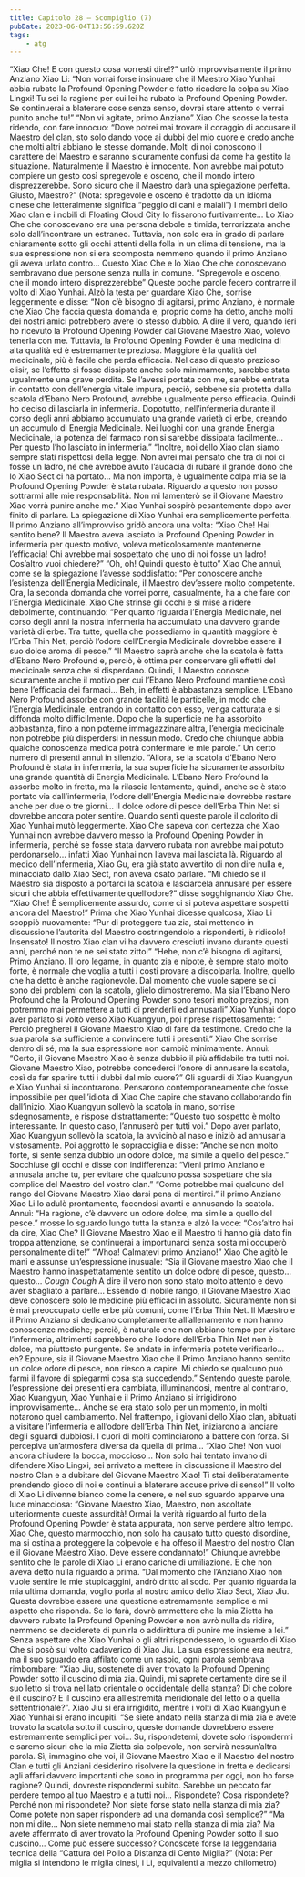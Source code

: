 ```yaml
---
title: Capitolo 28 – Scompiglio (7)
pubDate: 2023-06-04T13:56:59.620Z
tags:
    - atg
---
```


“Xiao Che! E con questo cosa vorresti dire!?” urlò improvvisamente il primo Anziano Xiao Li: “Non vorrai forse insinuare che il Maestro Xiao Yunhai abbia rubato la Profound Opening Powder e fatto ricadere la colpa su Xiao Lingxi! Tu sei la ragione per cui lei ha rubato la Profound Opening Powder. Se continuerai a blaterare cose senza senso, dovrai stare attento o verrai punito anche tu!”
“Non vi agitate, primo Anziano” Xiao Che scosse la testa ridendo, con fare innocuo: “Dove potrei mai trovare il coraggio di accusare il Maestro del clan, sto solo dando voce ai dubbi del mio cuore e credo anche che molti altri abbiano le stesse domande. Molti di noi conoscono il carattere del Maestro e saranno sicuramente confusi da come ha gestito la situazione. Naturalmente il Maestro è innocente. Non avrebbe mai potuto compiere un gesto così spregevole e osceno, che il mondo intero disprezzerebbe. Sono sicuro che il Maestro darà una spiegazione perfetta. Giusto, Maestro?”
(Nota: spregevole e osceno è tradotto da un idioma cinese che letteralmente significa “peggio di cani e maiali”)
I membri dello Xiao clan e i nobili di Floating Cloud City lo fissarono furtivamente… Lo Xiao Che che conoscevano era una persona debole e timida, terrorizzata anche solo dall’incontrare un estraneo. Tuttavia, non solo era in grado di parlare chiaramente sotto gli occhi attenti della folla in un clima di tensione, ma la sua espressione non si era scomposta nemmeno quando il primo Anziano gli aveva urlato contro… Questo Xiao Che e lo Xiao Che che conoscevano sembravano due persone senza nulla in comune.
“Spregevole e osceno, che il mondo intero disprezzerebbe” Queste poche parole fecero contrarre il volto di Xiao Yunhai. Alzò la testa per guardare Xiao Che, sorrise leggermente e disse: “Non c’è bisogno di agitarsi, primo Anziano, è normale che Xiao Che faccia questa domanda e, proprio come ha detto, anche molti dei nostri amici potrebbero avere lo stesso dubbio. A dire il vero, quando ieri ho ricevuto la Profound Opening Powder dal Giovane Maestro Xiao, volevo tenerla con me. Tuttavia, la Profound Opening Powder è una medicina di alta qualità ed è estremamente preziosa. Maggiore è la qualità del medicinale, più è facile che perda efficacia. Nel caso di questo prezioso elisir, se l’effetto si fosse dissipato anche solo minimamente, sarebbe stata ugualmente una grave perdita. Se l’avessi portata con me, sarebbe entrata in contatto con dell’energia vitale impura, perciò, sebbene sia protetta dalla scatola d’Ebano Nero Profound, avrebbe ugualmente perso efficacia. Quindi ho deciso di lasciarla in infermeria. Dopotutto, nell’infermeria durante il corso degli anni abbiamo accumulato una grande varietà di erbe, creando un accumulo di Energia Medicinale. Nei luoghi con una grande Energia Medicinale, la potenza del farmaco non si sarebbe dissipata facilmente… Per questo l’ho lasciato in infermeria.”
“Inoltre, noi dello Xiao clan siamo sempre stati rispettosi della legge. Non avrei mai pensato che tra di noi ci fosse un ladro, né che avrebbe avuto l’audacia di rubare il grande dono che lo Xiao Sect ci ha portato… Ma non importa, è ugualmente colpa mia se la Profound Opening Powder è stata rubata. Riguardo a questo non posso sottrarmi alle mie responsabilità. Non mi lamenterò se il Giovane Maestro Xiao vorrà punire anche me.”
Xiao Yunhai sospirò pesantemente dopo aver finito di parlare.
La spiegazione di Xiao Yunhai era semplicemente perfetta. Il primo Anziano all’improvviso gridò ancora una volta: “Xiao Che! Hai sentito bene? Il Maestro aveva lasciato la Profound Opening Powder in infermeria per questo motivo, voleva meticolosamente mantenerne l’efficacia! Chi avrebbe mai sospettato che uno di noi fosse un ladro! Cos’altro vuoi chiedere?”
“Oh, oh! Quindi questo è tutto” Xiao Che annuì, come se la spiegazione l’avesse soddisfatto: “Per conoscere anche l’esistenza dell’Energia Medicinale, il Maestro dev’essere molto competente. Ora, la seconda domanda che vorrei porre, casualmente, ha a che fare con l’Energia Medicinale.
Xiao Che strinse gli occhi e si mise a ridere debolmente, continuando: “Per quanto riguarda l’Energia Medicinale, nel corso degli anni la nostra infermeria ha accumulato una davvero grande varietà di erbe. Tra tutte, quella che possediamo in quantità maggiore è l’Erba Thin Net, perciò l’odore dell’Energia Medicinale dovrebbe essere il suo dolce aroma di pesce.”
“Il Maestro saprà anche che la scatola è fatta d’Ebano Nero Profound e, perciò, è ottima per conservare gli effetti del medicinale senza che si disperdano. Quindi, il Maestro conosce sicuramente anche il motivo per cui l’Ebano Nero Profound mantiene così bene l’efficacia dei farmaci… Beh, in effetti è abbastanza semplice. L’Ebano Nero Profound assorbe con grande facilità le particelle, in modo che l’Energia Medicinale, entrando in contatto con esso, venga catturata e si diffonda molto difficilmente. Dopo che la superficie ne ha assorbito abbastanza, fino a non poterne immagazzinare altra, l’energia medicinale non potrebbe più disperdersi in nessun modo. Credo che chiunque abbia qualche conoscenza medica potrà confermare le mie parole.”
Un certo numero di presenti annuì in silenzio.
“Allora, se la scatola d’Ebano Nero Profound è stata in infermeria, la sua superficie ha sicuramente assorbito una grande quantità di Energia Medicinale. L’Ebano Nero Profound la assorbe molto in fretta, ma la rilascia lentamente, quindi, anche se è stato portato via dall’infermeria, l’odore dell’Energia Medicinale dovrebbe restare anche per due o tre giorni… Il dolce odore di pesce dell’Erba Thin Net si dovrebbe ancora poter sentire.
Quando sentì queste parole il colorito di Xiao Yunhai mutò leggermente.
Xiao Che sapeva con certezza che Xiao Yunhai non avrebbe davvero messo la Profound Opening Powder in infermeria, perché se fosse stata davvero rubata non avrebbe mai potuto perdonarselo… infatti Xiao Yunhai non l’aveva mai lasciata là. Riguardo al medico dell’infermeria, Xiao Gu, era già stato avvertito di non dire nulla e, minacciato dallo Xiao Sect, non aveva osato parlare.
“Mi chiedo se il Maestro sia disposto a portarci la scatola e lasciarcela annusare per essere sicuri che abbia effettivamente quell’odore?” disse sogghignando Xiao Che.
“Xiao Che! È semplicemente assurdo, come ci si poteva aspettare sospetti ancora del Maestro!” Prima che Xiao Yunhai dicesse qualcosa, Xiao Li scoppiò nuovamente: “Pur di proteggere tua zia, stai mettendo in discussione l’autorità del Maestro costringendolo a risponderti, è ridicolo! Insensato! Il nostro Xiao clan vi ha davvero cresciuti invano durante questi anni, perché non te ne sei stato zitto!”
“Hehe, non c’è bisogno di agitarsi, Primo Anziano. Il loro legame, in quanto zia e nipote, è sempre stato molto forte, è normale che voglia a tutti i costi provare a discolparla. Inoltre, quello che ha detto è anche ragionevole. Dal momento che vuole sapere se ci sono dei problemi con la scatola, glielo dimostreremo. Ma sia l’Ebano Nero Profound che la Profound Opening Powder sono tesori molto preziosi, non potremmo mai permettere a tutti di prenderli ed annusarli” Xiao Yunhai dopo aver parlato si voltò verso Xiao Kuangyun, poi riprese rispettosamente: “ Perciò pregherei il Giovane Maestro Xiao di fare da testimone. Credo che la sua parola sia sufficiente a convincere tutti i presenti.”
Xiao Che sorrise dentro di sé, ma la sua espressione non cambiò minimamente. Annuì: “Certo, il Giovane Maestro Xiao è senza dubbio il più affidabile tra tutti noi. Giovane Maestro Xiao, potrebbe concederci l’onore di annusare la scatola, così da far sparire tutti i dubbi dal mio cuore?”
Gli sguardi di Xiao Kuangyun e Xiao Yunhai si incontrarono. Pensarono contemporaneamente che fosse impossibile per quell’idiota di Xiao Che capire che stavano collaborando fin dall’inizio. Xiao Kuangyun sollevò la scatola in mano, sorrise sdegnosamente, e rispose distrattamente: “Questo tuo sospetto è molto interessante. In questo caso, l’annuserò per tutti voi.”
Dopo aver parlato, Xiao Kuangyun sollevò la scatola, la avvicinò al naso e iniziò ad annusarla vistosamente. Poi aggrottò le sopracciglia e disse: “Anche se non molto forte, si sente senza dubbio un odore dolce, ma simile a quello del pesce.”
Socchiuse gli occhi e disse con indifferenza: “Vieni primo Anziano e annusala anche tu, per evitare che qualcuno possa sospettare che sia complice del Maestro del vostro clan.”
“Come potrebbe mai qualcuno del rango del Giovane Maestro Xiao darsi pena di mentirci.” il primo Anziano Xiao Li lo adulò prontamente, facendosi avanti e annusando la scatola. Annuì: “Ha ragione, c’è davvero un odore dolce, ma simile a quello del pesce.” mosse lo sguardo lungo tutta la stanza e alzò la voce: “Cos’altro hai da dire, Xiao Che? Il Giovane Maestro Xiao e il Maestro ti hanno già dato fin troppa attenzione, se continuerai a importunarci senza sosta mi occuperò personalmente di te!”
“Whoa! Calmatevi primo Anziano!” Xiao Che agitò le mani e assunse un’espressione inusuale: “Sia il Giovane maestro Xiao che il Maestro hanno inaspettatamente sentito un dolce odore di pesce, questo… questo… *Cough* *Cough* A dire il vero non sono stato molto attento e devo aver sbagliato a parlare… Essendo di nobile rango, il Giovane Maestro Xiao deve conoscere solo le medicine più efficaci in assoluto. Sicuramente non si è mai preoccupato delle erbe più comuni, come l’Erba Thin Net. Il Maestro e il Primo Anziano si dedicano completamente all’allenamento e non hanno conoscenze mediche; perciò, è naturale che non abbiano tempo per visitare l’infermeria, altrimenti saprebbero che l’odore dell’Erba Thin Net non è dolce, ma piuttosto pungente. Se andate in infermeria potete verificarlo… eh? Eppure, sia il Giovane Maestro Xiao che il Primo Anziano hanno sentito un dolce odore di pesce, non riesco a capire. Mi chiedo se qualcuno può farmi il favore di spiegarmi cosa sta succedendo.”
Sentendo queste parole, l’espressione dei presenti era cambiata, illuminandosi, mentre al contrario, Xiao Kuangyun, Xiao Yunhai e il Primo Anziano si irrigidirono improvvisamente… Anche se era stato solo per un momento, in molti notarono quel cambiamento. Nel frattempo, i giovani dello Xiao clan, abituati a visitare l’infermeria e all’odore dell’Erba Thin Net, iniziarono a lanciare degli sguardi dubbiosi.
I cuori di molti cominciarono a battere con forza.
Si percepiva un’atmosfera diversa da quella di prima…
“Xiao Che! Non vuoi ancora chiudere la bocca, moccioso… Non solo hai tentato invano di difendere Xiao Lingxi, sei arrivato a mettere in discussione il Maestro del nostro Clan e a dubitare del Giovane Maestro Xiao! Ti stai deliberatamente prendendo gioco di noi e continui a blaterare accuse prive di senso!” Il volto di Xiao Li divenne bianco come la cenere, e nel suo sguardo apparve una luce minacciosa: “Giovane Maestro Xiao, Maestro, non ascoltate ulteriormente queste assurdità! Ormai la verità riguardo al furto della Profound Opening Powder è stata appurata, non serve perdere altro tempo. Xiao Che, questo marmocchio, non solo ha causato tutto questo disordine, ma si ostina a proteggere la colpevole e ha offeso il Maestro del nostro Clan e il Giovane Maestro Xiao. Deve essere condannato!”
Chiunque avrebbe sentito che le parole di Xiao Li erano cariche di umiliazione. E che non aveva detto nulla riguardo a prima.
“Dal momento che l’Anziano Xiao non vuole sentire le mie stupidaggini, andrò dritto al sodo. Per quanto riguarda la mia ultima domanda, voglio porla al nostro amico dello Xiao Sect, Xiao Jiu. Questa dovrebbe essere una questione estremamente semplice e mi aspetto che risponda. Se lo farà, dovrò ammettere che la mia Zietta ha davvero rubato la Profound Opening Powder e non avrò nulla da ridire, nemmeno se deciderete di punirla o addirittura di punire me insieme a lei.”
Senza aspettare che Xiao Yunhai o gli altri rispondessero, lo sguardo di Xiao Che si posò sul volto cadaverico di Xiao Jiu. La sua espressione era neutra, ma il suo sguardo era affilato come un rasoio, ogni parola sembrava rimbombare: “Xiao Jiu, sostenete di aver trovato la Profound Opening Powder sotto il cuscino di mia zia. Quindi, mi saprete certamente dire se il suo letto si trova nel lato orientale o occidentale della stanza? Di che colore è il cuscino? E il cuscino era all’estremità meridionale del letto o a quella settentrionale?”.
Xiao Jiu si era irrigidito, mentre i volti di Xiao Kuangyun e Xiao Yunhai si erano incupiti.
“Se siete andato nella stanza di mia zia e avete trovato la scatola sotto il cuscino, queste domande dovrebbero essere estremamente semplici per voi… Su, rispondetemi, dovete solo rispondermi e saremo sicuri che la mia Zietta sia colpevole, non servirà nessun’altra parola. Sì, immagino che voi, il Giovane Maestro Xiao e il Maestro del nostro Clan e tutti gli Anziani desiderino risolvere la questione in fretta e dedicarsi agli affari davvero importanti che sono in programma per oggi, non ho forse ragione? Quindi, dovreste rispondermi subito. Sarebbe un peccato far perdere tempo al tuo Maestro e a tutti noi… Rispondete? Cosa rispondete? Perché non mi rispondete? Non siete forse stato nella stanza di mia zia? Come potete non saper rispondere ad una domanda così semplice?”
“Ma non mi dite… Non siete nemmeno mai stato nella stanza di mia zia? Ma avete affermato di aver trovato la Profound Opening Powder sotto il suo cuscino… Come può essere successo? Conoscete forse la leggendaria tecnica della “Cattura del Pollo a Distanza di Cento Miglia?”
(Nota: Per miglia si intendono le miglia cinesi, i Li, equivalenti a mezzo chilometro)


